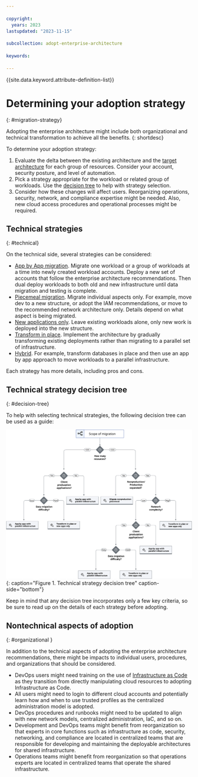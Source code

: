 ```yaml
---

copyright:
  years: 2023
lastupdated: "2023-11-15"

subcollection: adopt-enterprise-architecture

keywords:

---
```


{{site.data.keyword.attribute-definition-list}}

# Determining your adoption strategy
{: #migration-strategy}

Adopting the enterprise architecture might include both organizational and technical transformation to achieve all the benefits.
{: shortdesc}

To determine your adoption strategy:

1. Evaluate the delta between the existing architecture and the [target architecture](/docs/enterprise-account-architecture?topic=enterprise-account-architecture-account-structure) for each group of resources. Consider your account, security posture, and level of automation.
1. Pick a strategy appropriate for the workload or related group of workloads. Use the [decision tree](#decision-tree) to help with strategy selection.
1. Consider how these changes will affect users. Reorganizing operations, security, network, and compliance expertise might be needed. Also, new cloud access procedures and operational processes might be required.


## Technical strategies
{: #technical}

On the technical side, several strategies can be considered:

* [App by App migration](./migrate/#app-by-app-migration). Migrate one workload or a group of workloads at a time into newly created workload accounts. Deploy a new set of accounts that follow the enterprise architecture recommendations. Then dual deploy workloads to both old and new infrastructure until data migration and testing is complete.
* [Piecemeal migration](./migrate/#piecemeal-migration-identity-and-access-management). Migrate individual aspects only. For example, move dev to a new structure, or adopt the IAM recommendations, or move to the recommended network architecture only. Details depend on what aspect is being migrated.
* [New applications only](./migrate-enterprise-account-architecture?topic=migrate-enterprise-account-architecture-migrate#new). Leave existing workloads alone, only new work is deployed into the new structure.
* [Transform in place](./migrate-enterprise-account-architecture?topic=migrate-enterprise-account-architecture-migrate#transform-in-place). Implement the architecture by gradually transforming existing deployments rather than migrating to a parallel set of infrastructure.
* [Hybrid](./migrate-enterprise-account-architecture?topic=migrate-enterprise-account-architecture-migrate#hybrid). For example, transform databases in place and then use an app by app approach to move workloads to a parallel infrastructure.

Each strategy has more details, including pros and cons.


## Technical strategy decision tree
{: #decision-tree}

To help with selecting technical strategies, the following decision tree can be used as a guide:

![decision tree](./images/decision-tree.svg){: caption="Figure 1. Technical strategy decision tree" caption-side="bottom"}

Keep in mind that any decision tree incorporates only a few key criteria, so be sure to read up on the details of each strategy before adopting.

## Nontechnical aspects of adoption
{: #organizational }

In addition to the technical aspects of adopting the enterprise architecture recommendations, there might be impacts to individual users, procedures, and organizations that should be considered.

* DevOps users might need training on the use of [Infrastructure as Code](https://www.ibm.com/topics/infrastructure-as-code) as they transition from directly manipulating cloud resources to adopting Infrastructure as Code.
* All users might need to login to different cloud accounts and potentially learn how and when to use trusted profiles as the centralized administration model is adopted.
* DevOps procedures and runbooks might need to be updated to align with new network models, centralized administration, IaC, and so on.
* Development and DevOps teams might benefit from reorganization so that experts in core functions such as infrastructure as code, security, networking, and compliance are located in centralized teams that are responsible for developing and maintaining the deployable architectures for shared infrastructure.
* Operations teams might benefit from reorganization so that operations experts are located in centralized teams that operate the shared infrastructure.
